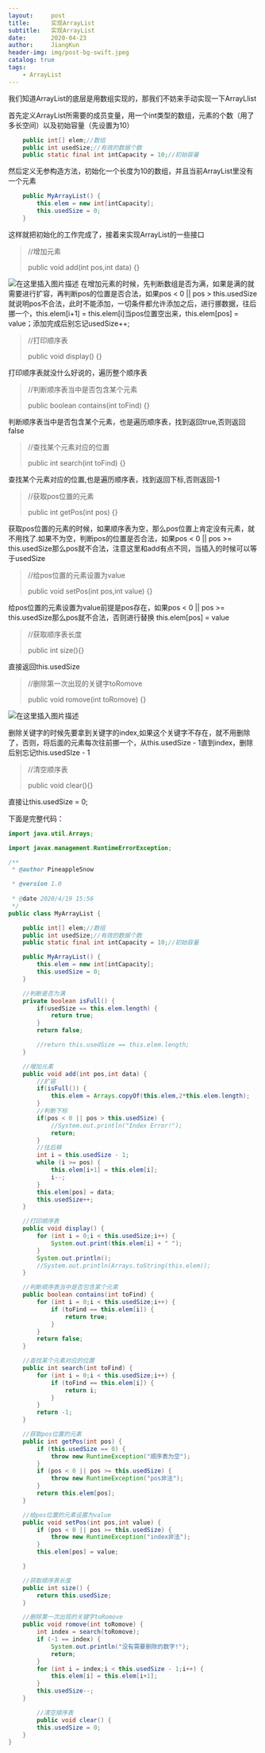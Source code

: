 ```yaml
---
layout:     post
title:      实现ArrayList
subtitle:   实现ArrayList
date:       2020-04-23
author:     JiangKun
header-img: img/post-bg-swift.jpeg
catalog: true
tags:
    - ArrayList
---
```


我们知道ArrayList的底层是用数组实现的，那我们不妨来手动实现一下ArrayLlist

首先定义ArrayList所需要的成员变量，用一个int类型的数组，元素的个数（用了多长空间）以及初始容量（先设置为10）

```java
 	public int[] elem;//数组
 	public int usedSize;//有效的数据个数
 	public static final int intCapacity = 10;//初始容量
```
然后定义无参构造方法，初始化一个长度为10的数组，并且当前ArrayList里没有一个元素

```java
	public MyArrayList() {
        this.elem = new int[intCapacity];
        this.usedSize = 0;
    }
```
这样就把初始化的工作完成了，接着来实现ArrayList的一些接口


> 	//增加元素 	
> 
>   public void add(int pos,int data) {}


![在这里插入图片描述](https://img-blog.csdnimg.cn/20200423155302693.png?x-oss-process=image/watermark,type_ZmFuZ3poZW5naGVpdGk,shadow_10,text_aHR0cHM6Ly9ibG9nLmNzZG4ubmV0L2ppYW5na3VuMDMzMQ==,size_16,color_FFFFFF,t_70)
在增加元素的时候，先判断数组是否为满，如果是满的就需要进行扩容，再判断pos的位置是否合法，如果pos < 0 || pos > this.usedSize就说明pos不合法，此时不能添加，一切条件都允许添加之后，进行挪数据，往后挪一个，this.elem[i+1] = this.elem[i]当pos位置空出来，this.elem[pos] = value；添加完成后别忘记usedSize++;

>  	//打印顺序表
> 
>    public void display() {}
   
打印顺序表就没什么好说的，遍历整个顺序表
>    //判断顺序表当中是否包含某个元素
> 
>    public boolean contains(int toFind) {}

判断顺序表当中是否包含某个元素，也是遍历顺序表，找到返回true,否则返回false
> //查找某个元素对应的位置
> 
>    public int search(int toFind) {}

查找某个元素对应的位置,也是遍历顺序表，找到返回下标,否则返回-1
>   //获取pos位置的元素
> 
>    public int getPos(int pos) {}

获取pos位置的元素的时候，如果顺序表为空，那么pos位置上肯定没有元素，就不用找了.如果不为空，判断pos的位置是否合法，如果pos < 0 || pos >= this.usedSize那么pos就不合法，注意这里和add有点不同，当插入的时候可以等于usedSize
> //给pos位置的元素设置为value
> 
>    public void setPos(int pos,int value) {}

给pos位置的元素设置为value前提是pos存在，如果pos < 0 || pos >= this.usedSize那么pos就不合法，否则进行替换 this.elem[pos] = value
 
> //获取顺序表长度
> 
>    public int size(){}

直接返回this.usedSize

>    //删除第一次出现的关键字toRomove
> 
>    public void romove(int toRomove) {}

![在这里插入图片描述](https://img-blog.csdnimg.cn/20200423161941978.png?x-oss-process=image/watermark,type_ZmFuZ3poZW5naGVpdGk,shadow_10,text_aHR0cHM6Ly9ibG9nLmNzZG4ubmV0L2ppYW5na3VuMDMzMQ==,size_16,color_FFFFFF,t_70)

删除关键字的时候先要拿到关键字的index,如果这个关键字不存在，就不用删除了，否则，将后面的元素每次往前挪一个，从this.usedSize - 1直到index，删除后别忘记this.usedSIze - 1

> //清空顺序表
> 
> public void clear(){}

直接让this.usedSize = 0;

下面是完整代码：

```java
import java.util.Arrays;

import javax.management.RuntimeErrorException;

/**
 * @author PineappleSnow

 * @version 1.0
 
 * @date 2020/4/19 15:56
 */
public class MyArrayList {

    public int[] elem;//数组
    public int usedSize;//有效的数据个数
    public static final int intCapacity = 10;//初始容量

    public MyArrayList() {
        this.elem = new int[intCapacity];
        this.usedSize = 0;
    }

    //判断是否为满
    private boolean isFull() {
        if(usedSize == this.elem.length) {
            return true;
        }
        return false;

        //return this.usedSize == this.elem.length;
    }

    //增加元素
    public void add(int pos,int data) {
        //扩容
        if(isFull()) {
            this.elem = Arrays.copyOf(this.elem,2*this.elem.length);
        }
        //判断下标
        if(pos < 0 || pos > this.usedSize) {
            //System.out.println("Index Error!");
            return;
        }
        //往后移
        int i = this.usedSize - 1;
        while (i >= pos) {
            this.elem[i+1] = this.elem[i];
            i--;
        }
        this.elem[pos] = data;
        this.usedSize++;
    }

    //打印顺序表
    public void display() {
        for (int i = 0;i < this.usedSize;i++) {
            System.out.print(this.elem[i] + " ");
        }
        System.out.println();
        //System.out.println(Arrays.toString(this.elem));
    }

    //判断顺序表当中是否包含某个元素
    public boolean contains(int toFind) {
        for (int i = 0;i < this.usedSize;i++) {
            if (toFind == this.elem[i]) {
                return true;
            }
        }
        return false;
    }

    //查找某个元素对应的位置
    public int search(int toFind) {
        for (int i = 0;i < this.usedSize;i++) {
            if (toFind == this.elem[i]) {
                return i;
            }
        }
        return -1;
    }

    //获取pos位置的元素
    public int getPos(int pos) {
        if (this.usedSize == 0) {
            throw new RuntimeException("顺序表为空");
        }
        if (pos < 0 || pos >= this.usedSize) {
            throw new RuntimeException("pos非法");
        }
        return this.elem[pos];
    }

    //给pos位置的元素设置为value
    public void setPos(int pos,int value) {
        if (pos < 0 || pos >= this.usedSize) {
            throw new RuntimeException("index非法");
        }
        this.elem[pos] = value;

    }

    //获取顺序表长度
    public int size() {
        return this.usedSize;
    }

    //删除第一次出现的关键字toRomove
    public void romove(int toRomove) {
        int index = search(toRomove);
        if (-1 == index) {
            System.out.println("没有需要删除的数字!");
            return;
        }
        for (int i = index;i < this.usedSize - 1;i++) {
            this.elem[i] = this.elem[i+1];
        }
        this.usedSize--;
    }

        //清空顺序表
        public void clear() {
        this.usedSize = 0;
    }
}
```
